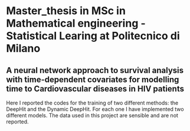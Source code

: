 # Master_thesis in MSc in Mathematical engineering - Statistical Learing at Politecnico di Milano

## A neural network approach to survival analysis with time-dependent covariates for modelling time to Cardiovascular diseases in HIV patients 

Here I reported the codes for the training of two different methods: the DeepHit and the Dynamic DeepHit. For each one I have implemented two different models.
The data used in this project are sensible and are not reported.

